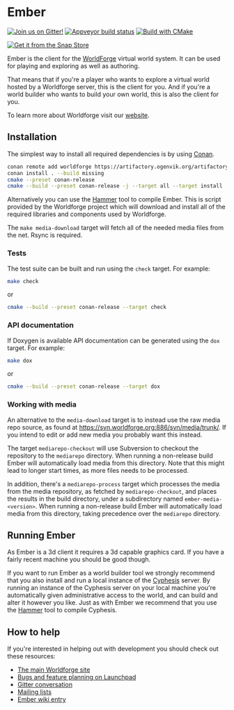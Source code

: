 # Ember

[![Join us on Gitter!](https://badges.gitter.im/Worldforge.svg)](https://gitter.im/Worldforge/Lobby)
[![Appveyor build status](https://ci.appveyor.com/api/projects/status/github/worldforge/ember?branch=master&svg=true)](https://ci.appveyor.com/project/erikogenvik/ember)
[![Build with CMake](https://github.com/worldforge/ember/actions/workflows/cmake.yml/badge.svg)](https://github.com/worldforge/ember/actions/workflows/cmake.yml)

[![Get it from the Snap Store](https://snapcraft.io/static/images/badges/en/snap-store-black.svg)](https://snapcraft.io/ember)

Ember is the client for the [WorldForge](http://worldforge.org/ "The main Worldforge site") virtual world system.
It can be used for playing and exploring as well as authoring.

That means that if you're a player who wants to explore a virtual world hosted by a Worldforge server, this is the
client for you.
And if you're a world builder who wants to build your own world, this is also the client for you.

To learn more about Worldforge visit our [website](http://worldforge.org/ "The main Worldforge site").

## Installation

The simplest way to install all required dependencies is by using [Conan](https://www.conan.io).

```bash
conan remote add worldforge https://artifactory.ogenvik.org/artifactory/api/conan/conan
conan install . --build missing
cmake --preset conan-release
cmake --build --preset conan-release -j --target all --target install --target media-download
```

Alternatively you can use the [Hammer](http://wiki.worldforge.org/wiki/Hammer_Script "The Hammer script") tool to
compile Ember.
This is script provided by the Worldforge project which will download and install all of the required libraries and
components used by Worldforge.

The ```make media-download``` target will fetch all of the needed media files from the net. Rsync is required.

### Tests

The test suite can be built and run using the ```check``` target. For example:

```bash
make check
```

or

```bash
cmake --build --preset conan-release --target check
```

### API documentation

If Doxygen is available API documentation can be generated using the ```dox``` target. For example:

```bash
make dox
```

or

```bash
cmake --build --preset conan-release --target dox
```

### Working with media

An alternative to the ```media-download``` target is to instead use the raw media repo source, as found at
https://svn.worldforge.org:886/svn/media/trunk/. If you intend to edit or add new media you probably want this instead.

The target ```mediarepo-checkout``` will use Subversion to checkout the repository to the ```mediarepo``` directory.
When running a non-release build Ember will automatically load media from this directory.
Note that this might lead to longer start times, as more files needs to be processed.

In addition, there's a ```mediarepo-process``` target which processes the media from the media repository, as fetched
by ```mediarepo-checkout```, and places the results in the build directory, under a subdirectory named
```ember-media-<version>```.
When running a non-release build Ember will automatically load media from this directory, taking precedence over the
```mediarepo``` directory.

## Running Ember

As Ember is a 3d client it requires a 3d capable graphics card. If you have a fairly recent machine you should be good
though.

If you want to run Ember as a world builder tool we strongly recommend that you also install and run a local instance of
the [Cyphesis](https://github.com/worldforge/cyphesis "Cyphesis server") server.
By running an instance of the Cyphesis server on your local machine you're automatically given administrative access to
the world, and can build and alter it however you like.
Just as with Ember we recommend that you use the
[Hammer](http://wiki.worldforge.org/wiki/Hammer_Script "The Hammer script") tool to compile Cyphesis.

## How to help

If you're interested in helping out with development you should check out these resources:

* [The main Worldforge site](http://worldforge.org/ "The main Worldforge site")
* [Bugs and feature planning on Launchpad](https://launchpad.net/ember "Ember Launchpad entry")
* [Gitter conversation](https://gitter.im/Worldforge/Lobby "Gitter conversation")
* [Mailing lists](http://mail.worldforge.org/lists/listinfo/ "Mailing lists")
* [Ember wiki entry](http://wiki.worldforge.org/wiki/Ember "Ember wiki entry")
